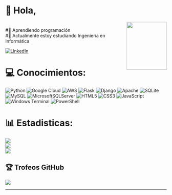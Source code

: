 # 🤘 Hola,

<img align="right" width="125" height="149" src="https://github.com/Andresmahecha/andresmahecha/assets/28798444/45280d87-76b5-41ff-abc3-9afa5034c4eb">
<br>
#🌱 Aprendiendo programación<br>
#📖 Actualmente estoy estudiando Ingeniería en Informática<br>


[![LinkedIn](https://img.shields.io/badge/LinkedIn-%230077B5.svg?logo=linkedin&logoColor=white)](https://www.linkedin.com/in/andresmahecha-dev/) 


# 💻  Conocimientos:
![Python](https://img.shields.io/badge/python-3670A0?style=plastic&logo=python&logoColor=ffdd54) ![Google Cloud](https://img.shields.io/badge/GoogleCloud-%234285F4.svg?style=plastic&logo=google-cloud&logoColor=white) ![AWS](https://img.shields.io/badge/AWS-%23FF9900.svg?style=plastic&logo=amazon-aws&logoColor=white) ![Flask](https://img.shields.io/badge/flask-%23000.svg?style=plastic&logo=flask&logoColor=white) ![Django](https://img.shields.io/badge/django-%23092E20.svg?style=plastic&logo=django&logoColor=white) ![Apache](https://img.shields.io/badge/apache-%23D42029.svg?style=plastic&logo=apache&logoColor=white) ![SQLite](https://img.shields.io/badge/sqlite-%2307405e.svg?style=plastic&logo=sqlite&logoColor=white) ![MySQL](https://img.shields.io/badge/mysql-%2300000f.svg?style=plastic&logo=mysql&logoColor=white) ![MicrosoftSQLServer](https://img.shields.io/badge/Microsoft%20SQL%20Server-CC2927?style=plastic&logo=microsoft%20sql%20server&logoColor=white) ![HTML5](https://img.shields.io/badge/html5-%23E34F26.svg?style=plastic&logo=html5&logoColor=white) ![CSS3](https://img.shields.io/badge/css3-%231572B6.svg?style=plastic&logo=css3&logoColor=white) ![JavaScript](https://img.shields.io/badge/javascript-%23323330.svg?style=plastic&logo=javascript&logoColor=%23F7DF1E) ![Windows Terminal](https://img.shields.io/badge/Windows%20Terminal-%234D4D4D.svg?style=plastic&logo=windows-terminal&logoColor=white) ![PowerShell](https://img.shields.io/badge/PowerShell-%235391FE.svg?style=plastic&logo=powershell&logoColor=white)



# 📊 Estadisticas:
![](https://github-readme-stats.vercel.app/api?username=Andresmahecha&theme=nightowl&hide_border=true&include_all_commits=true&count_private=false)<br/>
![](https://github-readme-streak-stats.herokuapp.com/?user=Andresmahecha&theme=nightowl&hide_border=true)<br/>
![](https://github-readme-stats.vercel.app/api/top-langs/?username=Andresmahecha&theme=nightowl&hide_border=true&include_all_commits=true&count_private=false&layout=compact)

## 🏆 Trofeos GitHub
![](https://github-profile-trophy.vercel.app/?username=Andresmahecha&theme=flat&no-frame=false&no-bg=true&margin-w=4)


----
